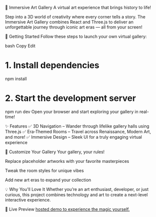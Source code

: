 🎨 Immersive Art Gallery
A virtual art experience that brings history to life!

Step into a 3D world of creativity where every corner tells a story. The Immersive Art Gallery combines React and Three.js to deliver an unforgettable journey through iconic art eras — all from your screen!

🚀 Getting Started
Follow these steps to launch your own virtual gallery:

bash
Copy
Edit
# 1. Install dependencies
npm install

# 2. Start the development server
npm run dev
Open your browser and start exploring your gallery in real-time!

✨ Features
✅ 3D Navigation – Wander through lifelike gallery halls using Three.js
✅ Era-Themed Rooms – Travel across Renaissance, Modern Art, and more!
✅ Immersive Design – Sleek UI for a truly engaging virtual experience

🎨 Customize Your Gallery
Your gallery, your rules!

Replace placeholder artworks with your favorite masterpieces

Tweak the room styles for unique vibes

Add new art eras to expand your collection

💡 Why You'll Love It
Whether you’re an art enthusiast, developer, or just curious, this project combines technology and art to create a next-level interactive experience.

🌟 Live Preview 
[hosted demo to experience the magic yourself.](https://adyasha9.github.io/immersive-art-gallery/)
